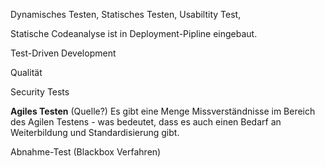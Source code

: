 Dynamisches Testen, Statisches Testen, Usabiltity Test, 

Statische Codeanalyse ist in Deployment-Pipline eingebaut.

Test-Driven Development

Qualität

Security Tests

__Agiles Testen__ (Quelle?)
 Es gibt eine Menge Missverständnisse im Bereich des Agilen Testens - was bedeutet, dass es auch einen Bedarf an Weiterbildung und Standardisierung gibt.

 Abnahme-Test (Blackbox Verfahren)